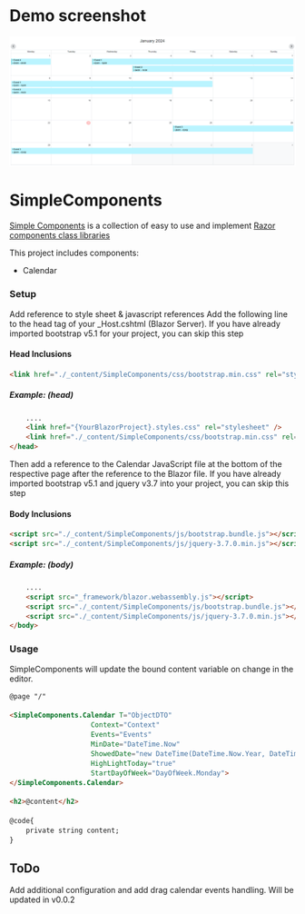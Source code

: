 # Demo screenshot
![Screenshot](./wwwroot/demo.png)

# SimpleComponents
[Simple Components](https://github.com/phamthehung-NET/SimpleComponents) is a collection of easy to use and implement [Razor components class libraries](https://learn.microsoft.com/en-us/aspnet/core/blazor/components/class-libraries?view=aspnetcore-7.0&tabs=visual-studio)

This project includes components:
* Calendar

### Setup

Add reference to style sheet & javascript references
Add the following line to the head tag of your _Host.cshtml (Blazor Server).
If you have already imported bootstrap v5.1 for your project, you can skip this step

#### Head Inclusions
```html
<link href="./_content/SimpleComponents/css/bootstrap.min.css" rel="stylesheet" />
```
##### Example: (head)
```html
    ....
    <link href="{YourBlazorProject}.styles.css" rel="stylesheet" />
    <link href="./_content/SimpleComponents/css/bootstrap.min.css" rel="stylesheet" />
</head>

```


Then add a reference to the Calendar JavaScript file at the bottom of the respective page after the reference to the Blazor file.
If you have already imported bootstrap v5.1 and jquery v3.7 into your project, you can skip this step
#### Body Inclusions
```html
<script src="./_content/SimpleComponents/js/bootstrap.bundle.js"></script>
<script src="./_content/SimpleComponents/js/jquery-3.7.0.min.js"></script>
```

##### Example: (body)
```html
    ....
    <script src="_framework/blazor.webassembly.js"></script>
    <script src="./_content/SimpleComponents/js/bootstrap.bundle.js"></script>
    <script src="./_content/SimpleComponents/js/jquery-3.7.0.min.js"></script>
</body>
```

### Usage
SimpleComponents will update the bound content variable on change in the editor.

``` html
@page "/"

<SimpleComponents.Calendar T="ObjectDTO"
                    Context="Context"
                    Events="Events"
                    MinDate="DateTime.Now"
                    ShowedDate="new DateTime(DateTime.Now.Year, DateTime.Now.Month, 1)"
                    HighLightToday="true"
                    StartDayOfWeek="DayOfWeek.Monday">
</SimpleComponents.Calendar> 

<h2>@content</h2>

@code{
    private string content;
}
```

## ToDo
Add additional configuration and add drag calendar events handling. Will be updated in v0.0.2